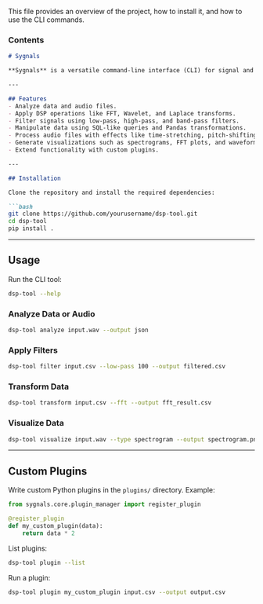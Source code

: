 This file provides an overview of the project, how to install it, and how to use the CLI commands.

### **Contents**

```markdown
# Sygnals

**Sygnals** is a versatile command-line interface (CLI) for signal and audio processing. It allows you to analyze, manipulate, and transform time-series and audio data with a wide range of DSP features.

---

## Features
- Analyze data and audio files.
- Apply DSP operations like FFT, Wavelet, and Laplace transforms.
- Filter signals using low-pass, high-pass, and band-pass filters.
- Manipulate data using SQL-like queries and Pandas transformations.
- Process audio files with effects like time-stretching, pitch-shifting, and dynamic range compression.
- Generate visualizations such as spectrograms, FFT plots, and waveforms.
- Extend functionality with custom plugins.

---

## Installation

Clone the repository and install the required dependencies:

```bash
git clone https://github.com/yourusername/dsp-tool.git
cd dsp-tool
pip install .
```

---

## Usage

Run the CLI tool:
```bash
dsp-tool --help
```

### Analyze Data or Audio
```bash
dsp-tool analyze input.wav --output json
```

### Apply Filters
```bash
dsp-tool filter input.csv --low-pass 100 --output filtered.csv
```

### Transform Data
```bash
dsp-tool transform input.csv --fft --output fft_result.csv
```

### Visualize Data
```bash
dsp-tool visualize input.wav --type spectrogram --output spectrogram.png
```

---

## Custom Plugins
Write custom Python plugins in the `plugins/` directory. Example:

```python
from sygnals.core.plugin_manager import register_plugin

@register_plugin
def my_custom_plugin(data):
    return data * 2
```

List plugins:
```bash
dsp-tool plugin --list
```

Run a plugin:
```bash
dsp-tool plugin my_custom_plugin input.csv --output output.csv
```
